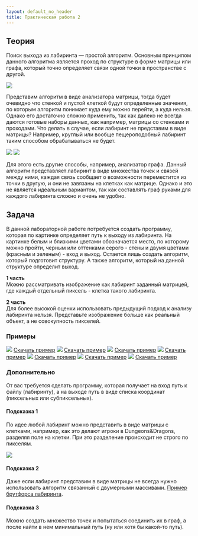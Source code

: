 ```yaml
---
layout: default_no_header
title: Практическая работа 2
---
```


## Теория

Поиск выхода из лабиринта — простой алгоритм. Основным принципом данного алгоритма является проход по структуре в форме 
матрицы или графа, который точно определяет связи одной точки в пространстве с другой.

<img src="{{site.baseurl}}/resources/labs/lab-maze/strategy_3d_maze_red_arrow.jpg"/>

Представим алгоритм в виде анализатора матрицы, тогда будет очевидно что стенкой и пустой клеткой будут определенные значения,
по которым алгоритм понимает куда ему можно перейти, а куда нельзя.  Однако его достаточно сложно применить, 
так как далеко не всегда даются готовые наборы данных, как например, матрицы со стенками и проходами. 
Что делать в случае, если лабиринт не представим в виде матрицы? Например, круглый или вообще пещероподобный 
лабиринт таким способом обрабатываться не будет.

<img src="{{site.baseurl}}/resources/labs/lab-maze/587595.png"/>

<img src="{{site.baseurl}}/resources/labs/lab-maze/151800.png"/>

Для этого есть другие способы, например, анализатор графа. Данный алгоритм представляет лабиринт в виде множества точек и 
связей между ними, каждая связь сообщает о возможности переместится из точки в другую, и они не завязаны на клетках как матрице. 
Однако и это не является идеальным вариантом, так как составлять граф руками для каждого лабиринта сложно и очень не удобно. 

## Задача

В данной лабораторной работе потребуется создать программу, которая по картинке определяет путь к выходу из лабиринта. На картинке белым и близкими цветами
обозначается место, по которому можно пройти, черным или оттенками серого - стены и двумя цветами (красным и зеленым) - вход и выход.
Остается лишь создать алгоритм, который подготовит структуру. А также алгоритм, который на данной структуре определит выход. 

**1 часть**  
Можно рассматривать изображение как лабиринт заданный матрицей, где каждый отдельный пиксель - клетка такого лабиринта.

**2 часть**  
Для более высокой оценки использовать предыдущий подход к анализу лабиринта нельзя. Представьте изображение больше как реальный объект, а не совокупность пикселей.

### Примеры

<img class="img-small" src="{{site.baseurl}}/resources/labs/lab-maze/001.png"/>  
<a class="btn-download" href="{{site.baseurl}}/resources/labs/lab-maze/001.png">Скачать пример</a>  
<img class="img-small" src="{{site.baseurl}}/resources/labs/lab-maze/002.png"/>  
<a class="btn-download" href="{{site.baseurl}}/resources/labs/lab-maze/002.png">Скачать пример</a>  
<img class="img-small" src="{{site.baseurl}}/resources/labs/lab-maze/003.png"/>  
<a class="btn-download" href="{{site.baseurl}}/resources/labs/lab-maze/003.png">Скачать пример</a>  
<img class="img-small" src="{{site.baseurl}}/resources/labs/lab-maze/004.png"/>  
<a class="btn-download" href="{{site.baseurl}}/resources/labs/lab-maze/004.png">Скачать пример</a>  
<img class="img-small" src="{{site.baseurl}}/resources/labs/lab-maze/005.png"/>  
<a class="btn-download" href="{{site.baseurl}}/resources/labs/lab-maze/005.png">Скачать пример</a>  
<img class="img-small" src="{{site.baseurl}}/resources/labs/lab-maze/006.png"/>  
<a class="btn-download" href="{{site.baseurl}}/resources/labs/lab-maze/006.png">Скачать пример</a>  
<img class="img-small" src="{{site.baseurl}}/resources/labs/lab-maze/007.png"/>  
<a class="btn-download" href="{{site.baseurl}}/resources/labs/lab-maze/007.png">Скачать пример</a>  

### Дополнительно

От вас требуется сделать программу, которая получает на вход путь к файлу (лабиринту), а на выходе путь в виде списка координат (пиксельных или субпиксельных).

#### Подсказка 1

По идее любой лабиринт можно представить в виде матрицы с клетками, например, как это делают игроки в Dungeons&Dragons, 
разделяя поле на клетки. При это разделение происходит не строго по пикселям.

<img src="{{site.baseurl}}/resources/labs/lab-maze/b884da85e314cfb052fddb21bee080ae.jpg"/>

#### Подсказка 2

Даже если лабиринт представим в виде матрицы не всегда нужно использовать алгоритм связанный с двумерными массивами. 
[Пример брутфорса лабиринта](https://vk.com/video-72495085_456241427).

#### Подсказка 3

Можно создать множество точек и попытаться соединить их в граф, а после найти в нем минимальный путь (ну или хотя бы какой-то путь).
